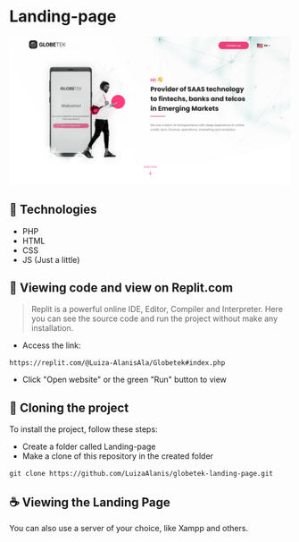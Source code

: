 # Landing-page

<img src="./assets/images/capa.png" alt="Globetek landing page"/>

## :hammer: Technologies
- PHP
- HTML
- CSS
- JS (Just a little)

## :robot: Viewing code and view on Replit.com

> Replit is a powerful online IDE, Editor, Compiler and Interpreter. Here you can see the source code and run the project without make any installation.

- Access the link:
```
https://replit.com/@Luiza-AlanisAla/Globetek#index.php
```
- Click "Open website" or the green "Run" button to view

## :rocket: Cloning the project

To install the project, follow these steps:

- Create a folder called Landing-page
- Make a clone of this repository in the created folder

```
git clone https://github.com/LuizaAlanis/globetek-landing-page.git
```

## :coffee: Viewing the Landing Page

You can also use a server of your choice, like Xampp and others.
